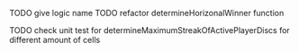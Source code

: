 TODO give logic name
TODO refactor determineHorizonalWinner function

TODO check unit test for determineMaximumStreakOfActivePlayerDiscs for different amount of cells